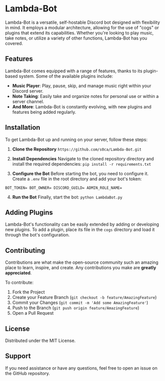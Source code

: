 # Lambda-Bot

Lambda-Bot is a versatile, self-hostable Discord bot designed with flexibility in mind. It employs a modular architecture, allowing for the use of "cogs" or plugins that extend its capabilities. Whether you're looking to play music, take notes, or utilize a variety of other functions, Lambda-Bot has you covered.

## Features

Lambda-Bot comes equipped with a range of features, thanks to its plugin-based system. Some of the available plugins include:

- **Music Player**: Play, pause, skip, and manage music right within your Discord server.
- **Note Taking**: Easily take and organize notes for personal use or within a server channel.
- **And More**: Lambda-Bot is constantly evolving, with new plugins and features being added regularly.

## Installation

To get Lambda-Bot up and running on your server, follow these steps:

1. **Clone the Repository**
``https://github.com/s0ca/Lambda-Bot.git``

2. **Install Dependencies**
Navigate to the cloned repository directory and install the required dependencies:
``pip install -r requirements.txt``

3. **Configure the Bot**
Before starting the bot, you need to configure it. Create a `.env` file in the root directory and add your bot's token:

``BOT_TOKEN=
BOT_OWNER=
DISCORD_GUILD=
ADMIN_ROLE_NAME=``

4. **Run the Bot**
Finally, start the bot:
``python LambdaBot.py``  


## Adding Plugins

Lambda-Bot's functionality can be easily extended by adding or developing new plugins. To add a plugin, place its file in the `cogs` directory and load it through the bot's configuration.

## Contributing

Contributions are what make the open-source community such an amazing place to learn, inspire, and create. Any contributions you make are **greatly appreciated**.

To contribute:

1. Fork the Project
2. Create your Feature Branch (`git checkout -b feature/AmazingFeature`)
3. Commit your Changes (`git commit -m 'Add some AmazingFeature'`)
4. Push to the Branch (`git push origin feature/AmazingFeature`)
5. Open a Pull Request

## License

Distributed under the MIT License. 

## Support

If you need assistance or have any questions, feel free to open an issue on the GitHub repository.
